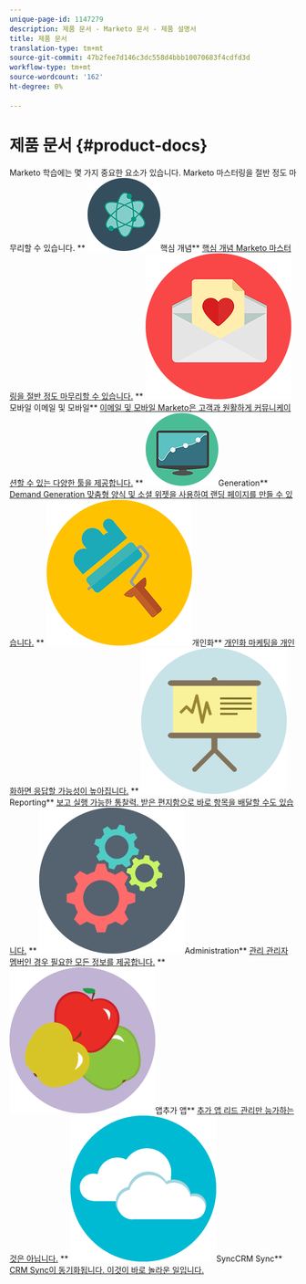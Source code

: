 ```yaml
---
unique-page-id: 1147279
description: 제품 문서 - Marketo 문서 - 제품 설명서
title: 제품 문서
translation-type: tm+mt
source-git-commit: 47b2fee7d146c3dc558d4bbb10070683f4cdfd3d
workflow-type: tm+mt
source-wordcount: '162'
ht-degree: 0%

---
```



# 제품 문서 {#product-docs}

Marketo 학습에는 몇 가지 중요한 요소가 있습니다. Marketo 마스터링을 절반 정도 마무리할 수 있습니다.
** ![핵심 개념](assets/education-science-12.png)핵심 개념** [핵심 개념 Marketo 마스터링을 절반 정도 마무리할 수 있습니다.](product-docs/core-marketo-concepts.md)     **  ![이메일 및 ](assets/valentine-day-10.png)모바일 이메일 및 모바일**  [이메일 및 모바일 Marketo은 고객과 원활하게 커뮤니케이션할 수 있는 다양한 툴을 제공합니다.](https://docs.marketo.com/pages/viewpage.action?pageId=557076)     **  ![Demand ](assets/seo-04.png)Generation**  [Demand Generation 맞춤형 양식 및 소셜 위젯을 사용하여 랜딩 페이지를 만들 수 있습니다.](product-docs/demand-generation.md)     **  ![](assets/graphic-design-tools-19.png)개인화**  [개인화 마케팅을 개인화하면 응답할 가능성이 높아집니다.](product-docs/personalization.md)     **  ![](assets/office-21.png)Reporting**  [보고 실행 가능한 통찰력. 받은 편지함으로 바로 항목을 배달할 수도 있습니다.](product-docs/reporting.md)     **  ![](assets/technology-08.png)Administration**  [관리 관리자 멤버인 경우 필요한 모든 정보를 제공합니다.](https://docs.marketo.com/display/DOCS/Administration)     **  ![추가 ](assets/food-10.png)앱추가 앱**  [추가 앱 리드 관리만 능가하는 것은 아닙니다.](product-docs/additional-apps.md)     **  ![CRM ](assets/seo-33.png)SyncCRM Sync**  [CRM Sync이 동기화됩니다. 이것이 바로 놀라운 일입니다.](product-docs/crm-sync.md)
